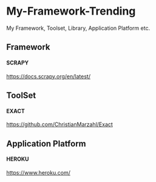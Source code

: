 # My-Framework-Trending
My Framework, Toolset, Library, Application Platform etc.

## Framework

#### SCRAPY
https://docs.scrapy.org/en/latest/

## ToolSet

#### EXACT
https://github.com/ChristianMarzahl/Exact

## Application Platform

#### HEROKU
https://www.heroku.com/



